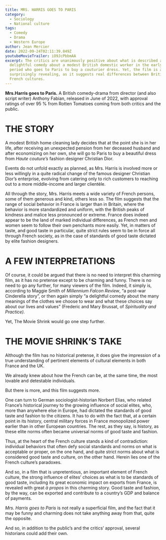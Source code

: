 ```yaml
---
title: MRS. HARRIS GOES TO PARIS
category:
  - Sociology
  - National culture
tags:
  - Comedy
  - Drama
  - Western Europe
author: Jean Mercier
date: 2022-09-24T02:11:39.849Z
youtubeMovieTrailer: iO9JcPbbmAA
excerpt: The critics are unanimously positive about what is described as a
  delightful comedy about a modest British domestic worker in the early post-war
  period who goes to Paris to buy a couturier dress. Yet, the film is also
  surprisingly revealing, as it suggests real differences between British and
  French cultures.
---
```

**Mrs.Harris goes to Paris.** A British comedy-drama from director (and also script writer) Anthony Fabian, released in June of 2022, with approval ratings of over 95 % from Rotten Tomatoes coming from both critics and the public.

# THE STORY

A modest British home cleaning lady decides that at the point she is in her life, after receiving an unexpected pension from her deceased husband and after economizing on her own, she will go to Paris to buy a beautiful dress from *Haute couture’s* fashion designer Christian Dior.

Events do not unfold exactly as planned, as Mrs. Harris is involved more or less willingly in a quite radical change of the famous designer Christian Dior’s enterprise, evolving from catering only to rich customers to reaching out to a more middle-income and larger clientèle.

All through the story, Mrs. Harris meets a wide variety of French persons, some of them generous and kind, others less so. The film suggests that the range of social behavior in France is larger than in Britain, where the behavior is more standardized and uniform, with the British peaks of kindness and malice less pronounced or extreme. France does indeed appear to be the land of marked individual differences, as French men and women seem to follow their own penchants more easily. Yet, in matters of taste, and good taste in particular, quite strict rules seem to be in force all through French society, as in the case of standards of good taste dictated by elite fashion designers.

# A FEW INTERPRETATIONS

Of course, it could be argued that there is no need to interpret this charming film, as it has no pretense except to be charming and funny. There is no need to go any further, for many viewers of the film. Indeed, it simply is, according to Maggie Smith of *Millennium* *Falcon* *Review*, “a post-war Cinderella story”, or then again simply “a delightful comedy about the many meanings of the clothes we choose to wear and what these choices say about our lives and values” (Frederic and Mary Brussat, of *Spirituality* *and Practice).*

Yet, The Movie Shrink would go one step further.

# THE MOVIE SHRINK’S TAKE

Although the film has no historical pretense, it does give the impression of a true understanding of pertinent elements of cultural elements in both France and the UK.

We already knew about how the French can be, at the same time, the most lovable and detestable individuals.

But there is more, and this film suggests more.

One can turn to German sociologist-historian Norbert Elias, who related France’s historical journey to the growing influence of social elites, who, more than anywhere else in Europe, had dictated the standards of good taste and fashion to the citizens. It has to do with the fact that, at a certain point in its history, central military forces in France monopolized power earlier than in other European countries. The rest, as they say, is history, as these elite norms often became universal norms of good taste and fashion.

Thus, at the heart of the French culture stands a kind of contradiction: individual behaviors that often defy social standards and norms on what is acceptable or proper, on the one hand, and quite strict norms about what is considered good taste and culture, on the other hand. Herein lies one of the French culture’s paradoxes.

And so, in a film that is unpretentious, an important element of French culture, the strong influence of elites’ choices as what is to be standards of good taste, including its great economic impact on exports from France, is revealed with great *à propos* in this charming story. Good taste and fashion, by the way, can be exported and contribute to a country’s GDP and balance of payments.

*Mrs*. *Harris* *goes* *to* *Paris* is not really a superficial film, and the fact that it may be funny and charming does not take anything away from that, quite the opposite.

And so, in addition to the public’s and the critics’ approval, several historians could add their own.
